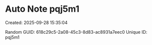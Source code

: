 ﻿# Auto Note pqj5m1
Created: 2025-09-28 15:35:04

Random GUID: 618c29c5-2a08-45c3-8d83-ac8931a7eec0
Unique ID: pqj5m1
